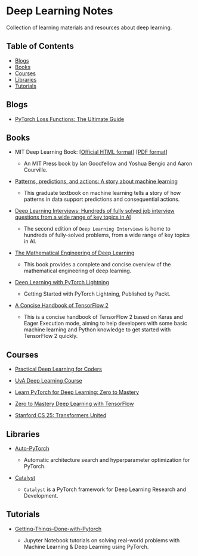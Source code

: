 # Deep Learning Notes

Collection of learning materials and resources about deep learning. 

## Table of Contents

* [Blogs](#Blogs)
* [Books](#Books)
* [Courses](#Courses)
* [Libraries](#Libraries)
* [Tutorials](#Tutorials)

## Blogs

* [PyTorch Loss Functions: The Ultimate Guide](https://neptune.ai/blog/pytorch-loss-functions)

## Books

* MIT Deep Learning Book: [[Official HTML format](https://www.deeplearningbook.org/)] [[PDF format](https://github.com/janishar/mit-deep-learning-book-pdf)]
  
  * An MIT Press book by Ian Goodfellow and Yoshua Bengio and Aaron Courville.

* [Patterns, predictions, and actions: A story about machine learning](https://mlstory.org/)
  
  * This graduate textbook on machine learning tells a story of how patterns in data support predictions and consequential actions.

* [Deep Learning Interviews: Hundreds of fully solved job interview questions from a wide range of key topics in AI](https://github.com/BoltzmannEntropy/interviews.ai)
  
  * The second edition of `Deep Learning Interviews` is home to hundreds of fully-solved problems, from a wide range of key topics in AI.

* [The Mathematical Engineering of Deep Learning](https://deeplearningmath.org/)
  
  * This book provides a complete and concise overview of the mathematical engineering of deep learning.

* [Deep Learning with PyTorch Lightning](https://github.com/PacktPublishing/Deep-Learning-with-PyTorch-Lightning)
  
  * Getting Started with PyTorch Lightning, Published by Packt.

* [A Concise Handbook of TensorFlow 2](https://tf.wiki/)
  
  * This is a concise handbook of TensorFlow 2 based on Keras and Eager Execution mode, aiming to help developers with some basic machine learning and Python knowledge to get started with TensorFlow 2 quickly.

## Courses

* [Practical Deep Learning for Coders](https://course.fast.ai/)

* [UvA Deep Learning Course](https://uvadlc.github.io/)

* [Learn PyTorch for Deep Learning: Zero to Mastery](https://www.learnpytorch.io/)

* [Zero to Mastery Deep Learning with TensorFlow](https://dev.mrdbourke.com/tensorflow-deep-learning/)

* [Stanford CS 25: Transformers United](https://web.stanford.edu/class/cs25/)

## Libraries

* [Auto-PyTorch](https://github.com/automl/Auto-PyTorch)
  
  * Automatic architecture search and hyperparameter optimization for PyTorch.

* [Catalyst](https://github.com/catalyst-team/catalyst)
  
  * `Catalyst` is a PyTorch framework for Deep Learning Research and Development. 

## Tutorials

* [Getting-Things-Done-with-Pytorch](https://github.com/curiousily/Getting-Things-Done-with-Pytorch)
  
  * Jupyter Notebook tutorials on solving real-world problems with Machine Learning & Deep Learning using PyTorch.
